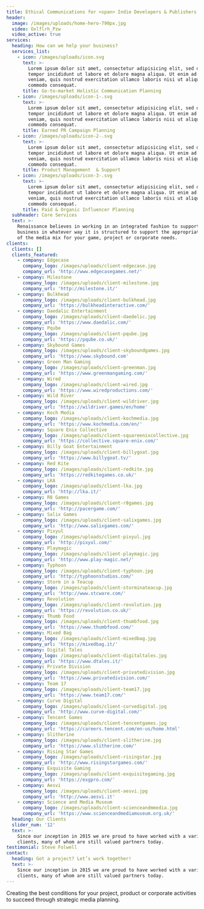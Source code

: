 ```yaml
---
title: Ethical Communications for <span> Indie Developers & Publishers.</span>
header:
  image: /images/uploads/home-hero-790px.jpg
  video: Oxlflrh_Pzw
  video_active: true
services:
  heading: How can we help your business?
  services_list:
    - icon: /images/uploads/icon.svg
      text: >-
        Lorem ipsum dolor sit amet, consectetur adipisicing elit, sed do eiusmod
        tempor incididunt ut labore et dolore magna aliqua. Ut enim ad minim
        veniam, quis nostrud exercitation ullamco laboris nisi ut aliquip ex ea
        commodo consequat.
      title: Go-to-market Holistic Communication Planning
    - icon: /images/uploads/icon-1-.svg
      text: >-
        Lorem ipsum dolor sit amet, consectetur adipisicing elit, sed do eiusmod
        tempor incididunt ut labore et dolore magna aliqua. Ut enim ad minim
        veniam, quis nostrud exercitation ullamco laboris nisi ut aliquip ex ea
        commodo consequat.
      title: Earned PR Campaign Planning
    - icon: /images/uploads/icon-2-.svg
      text: >-
        Lorem ipsum dolor sit amet, consectetur adipisicing elit, sed do eiusmod
        tempor incididunt ut labore et dolore magna aliqua. Ut enim ad minim
        veniam, quis nostrud exercitation ullamco laboris nisi ut aliquip ex ea
        commodo consequat.
      title: Product Management  & Support
    - icon: /images/uploads/icon-3-.svg
      text: >-
        Lorem ipsum dolor sit amet, consectetur adipisicing elit, sed do eiusmod
        tempor incididunt ut labore et dolore magna aliqua. Ut enim ad minim
        veniam, quis nostrud exercitation ullamco laboris nisi ut aliquip ex ea
        commodo consequat.
      title: Paid & Organic Influencer Planning
  subheader: Core Services
  text: >-
    Renaissance believes in working in an integrated fashion to support your
    business in whatever way it is structured to support the appropriate areas
    of the media mix for your game, project or corporate needs.
clients:
  clients: []
  clients_featured:
    - company: Edgecase
      company_logo: /images/uploads/client-edgecase.jpg
      company_url: 'http://www.edgecasegames.net/'
    - company: Milestone
      company_logo: /images/uploads/client-milestone.jpg
      company_url: 'http://milestone.it/'
    - company: Bulkhead
      company_logo: /images/uploads/client-bulkhead.jpg
      company_url: 'https://bulkheadinteractive.com/'
    - company: Daedalic Entertainment
      company_logo: /images/uploads/client-daedelic.jpg
      company_url: 'https://www.daedalic.com/'
    - company: Pqube
      company_logo: /images/uploads/client-pqube.jpg
      company_url: 'https://pqube.co.uk/'
    - company: Skybound Games
      company_logo: /images/uploads/client-skyboundgames.jpg
      company_url: 'https://www.skybound.com'
    - company: Green Man Gaming
      company_logo: /images/uploads/client-greenman.jpg
      company_url: 'https://www.greenmangaming.com/'
    - company: Wired
      company_logo: /images/uploads/client-wired.jpg
      company_url: 'https://www.wiredproductions.com/'
    - company: Wild River
      company_logo: /images/uploads/client-wildriver.jpg
      company_url: 'https://wildriver.games/en/home'
    - company: Koch Media
      company_logo: /images/uploads/client-kochmedia.jpg
      company_url: 'https://www.kochmedia.com/en/'
    - company: Square Enix Collective
      company_logo: /images/uploads/client-squareenixcollective.jpg
      company_url: 'https://collective.square-enix.com/'
    - company: Billy Goat Entertainment
      company_logo: /images/uploads/client-billygoat.jpg
      company_url: 'https://www.billygoat.tv/'
    - company: Red Kite
      company_logo: /images/uploads/client-redkite.jpg
      company_url: 'https://redkitegames.co.uk/'
    - company: LKA
      company_logo: /images/uploads/client-lka.jpg
      company_url: 'http://lka.it/'
    - company: R8 Games
      company_logo: /images/uploads/client-r8games.jpg
      company_url: 'http://pacergame.com/'
    - company: Salix Games
      company_logo: /images/uploads/client-salixgames.jpg
      company_url: 'http://www.salixgames.com/'
    - company: Pixyul
      company_logo: /images/uploads/client-pixyul.jpg
      company_url: 'http://pixyul.com/'
    - company: Playmagic
      company_logo: /images/uploads/client-playmagic.jpg
      company_url: 'http://www.play-magic.net/'
    - company: Typhoon
      company_logo: /images/uploads/client-typhoon.jpg
      company_url: 'http://typhoonstudios.com/'
    - company: Storm in a Teacup
      company_logo: /images/uploads/client-storminateacup.jpg
      company_url: 'http://www.stcware.com/'
    - company: Revolution
      company_logo: /images/uploads/client-revolution.jpg
      company_url: 'https://revolution.co.uk/'
    - company: Thumb Food
      company_logo: /images/uploads/client-thumbfood.jpg
      company_url: 'https://www.thumbfood.com/'
    - company: Mixed Bag
      company_logo: /images/uploads/client-mixedbag.jpg
      company_url: 'https://mixedbag.it/'
    - company: Digital Tales
      company_logo: /images/uploads/client-digitaltales.jpg
      company_url: 'https://www.dtales.it/'
    - company: Private Division
      company_logo: /images/uploads/client-privatedivision.jpg
      company_url: 'https://www.privatedivision.com/'
    - company: Team 17
      company_logo: /images/uploads/client-team17.jpg
      company_url: 'https://www.team17.com/'
    - company: Curve Digital
      company_logo: /images/uploads/client-curvedigital.jpg
      company_url: 'http://www.curve-digital.com/'
    - company: Tencent Games
      company_logo: /images/uploads/client-tencentgames.jpg
      company_url: 'https://careers.tencent.com/en-us/home.html'
    - company: Slitherine
      company_logo: /images/uploads/client-slitherine.jpg
      company_url: 'https://www.slitherine.com/'
    - company: Rising Star Games
      company_logo: /images/uploads/client-risingstar.jpg
      company_url: 'http://www.risingstargames.com/'
    - company: Exquisite Gaming
      company_logo: /images/uploads/client-exquisitegaming.jpg
      company_url: 'https://exgpro.com/'
    - company: Aesvi
      company_logo: /images/uploads/client-aesvi.jpg
      company_url: 'http://www.aesvi.it'
    - company: Science and Media Museum
      company_logo: /images/uploads/client-scienceandmmedia.jpg
      company_url: 'https://www.scienceandmediamuseum.org.uk/'
  heading: Our Clients
  slider_num: '12'
  text: >-
    Since our inception in 2015 we are proud to have worked with a variety of
    clients, many of whom are still valued partners today.
testimonial: Steve Folwell
contact:
  heading: Got a project? Let’s work together!
  text: >-
    Since our inception in 2015 we are proud to have worked with a variety of
    clients, many of whom are still valued partners today.
---
```

Creating the best conditions for your project, product or corporate activities to succeed through strategic media planning.
